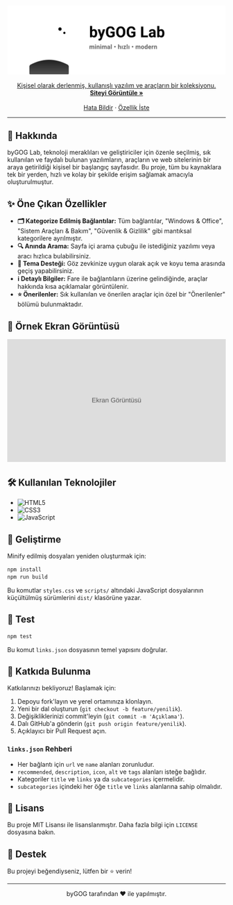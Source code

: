 <div align="center">
  <a href="https://bygog.github.io/byGOG-Lab/">
    <img src="https://github.com/byGOG/byGOG-Lab/blob/main/icon/byGOG-Lab-logo.svg" alt="Logo"

  </a>
  <p align="center">
    Kişisel olarak derlenmiş, kullanışlı yazılım ve araçların bir koleksiyonu.
    <br />
    <a href="https://bygog.github.io/byGOG-Lab/"><strong>Siteyi Görüntüle »</strong></a>
    <br />
    <br />
    <a href="https://github.com/byGOG/byGOG-Lab/issues">Hata Bildir</a>
    ·
    <a href="https://github.com/byGOG/byGOG-Lab/issues">Özellik İste</a>
  </p>
</div>

---

## 🚀 Hakkında

byGOG Lab, teknoloji meraklıları ve geliştiriciler için özenle seçilmiş, sık kullanılan ve faydalı bulunan yazılımların, araçların ve web sitelerinin bir araya getirildiği kişisel bir başlangıç sayfasıdır. Bu proje, tüm bu kaynaklara tek bir yerden, hızlı ve kolay bir şekilde erişim sağlamak amacıyla oluşturulmuştur.

## ✨ Öne Çıkan Özellikler

*   **🗂️ Kategorize Edilmiş Bağlantılar:** Tüm bağlantılar, "Windows & Office", "Sistem Araçları & Bakım", "Güvenlik & Gizlilik" gibi mantıksal kategorilere ayrılmıştır.
*   **🔍 Anında Arama:** Sayfa içi arama çubuğu ile istediğiniz yazılımı veya aracı hızlıca bulabilirsiniz.
*   **🎨 Tema Desteği:** Göz zevkinize uygun olarak açık ve koyu tema arasında geçiş yapabilirsiniz.
*   **ℹ️ Detaylı Bilgiler:** Fare ile bağlantıların üzerine gelindiğinde, araçlar hakkında kısa açıklamalar görüntülenir.
*   **⭐ Önerilenler:** Sık kullanılan ve önerilen araçlar için özel bir "Önerilenler" bölümü bulunmaktadır.

## 📸 Örnek Ekran Görüntüsü

![Ana Sayfa](icon/screenshot.svg)

## 🛠️ Kullanılan Teknolojiler

*   ![HTML5](https://img.shields.io/badge/html5-%23E34F26.svg?style=for-the-badge&logo=html5&logoColor=white)
*   ![CSS3](https://img.shields.io/badge/css3-%231572B6.svg?style=for-the-badge&logo=css3&logoColor=white)
*   ![JavaScript](https://img.shields.io/badge/javascript-%23323330.svg?style=for-the-badge&logo=javascript&logoColor=%23F7DF1E)

## 🔧 Geliştirme

Minify edilmiş dosyaları yeniden oluşturmak için:

```bash
npm install
npm run build
```

Bu komutlar `styles.css` ve `scripts/` altındaki JavaScript dosyalarının küçültülmüş sürümlerini `dist/` klasörüne yazar.

## 🧪 Test

```bash
npm test
```

Bu komut `links.json` dosyasının temel yapısını doğrular.

## 🤝 Katkıda Bulunma

Katkılarınızı bekliyoruz! Başlamak için:

1. Depoyu fork'layın ve yerel ortamınıza klonlayın.
2. Yeni bir dal oluşturun (`git checkout -b feature/yenilik`).
3. Değişikliklerinizi commit'leyin (`git commit -m 'Açıklama'`).
4. Dalı GitHub'a gönderin (`git push origin feature/yenilik`).
5. Açıklayıcı bir Pull Request açın.

### `links.json` Rehberi

- Her bağlantı için `url` ve `name` alanları zorunludur.
- `recommended`, `description`, `icon`, `alt` ve `tags` alanları isteğe bağlıdır.
- Kategoriler `title` ve `links` ya da `subcategories` içermelidir.
- `subcategories` içindeki her öğe `title` ve `links` alanlarına sahip olmalıdır.

## 📝 Lisans

Bu proje MIT Lisansı ile lisanslanmıştır. Daha fazla bilgi için `LICENSE` dosyasına bakın.

## 🙏 Destek

Bu projeyi beğendiyseniz, lütfen bir ⭐ verin!

---

<p align="center">
  byGOG tarafından ❤️ ile yapılmıştır.
</p>
